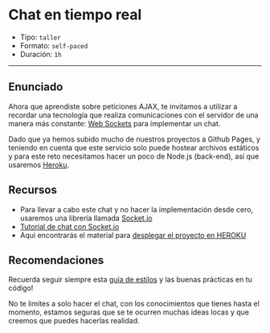 # Chat en tiempo real

- Tipo: `taller`
- Formato: `self-paced`
- Duración: `1h`

***

## Enunciado

Ahora que aprendiste sobre peticiones AJAX, te invitamos a utilizar a recordar
una tecnología que realiza comunicaciones con el servidor de una manera más 
constante: [Web Sockets](https://developer.mozilla.org/es/docs/WebSockets-840092-dup/Writing_WebSocket_client_applications) 
para implementar un chat. 

Dado que ya hemos subido mucho de nuestros proyectos a Github Pages, y teniendo
en cuenta que este servicio solo puede hostear archivos estáticos y para este
reto necesitamos hacer un poco de Node.js (back-end), así que usaremos [Heroku](https://www.heroku.com/).


## Recursos

- Para llevar a cabo este chat y no hacer la implementación desde cero, usaremos
  una librería llamada [Socket.io](https://socket.io/)
- [Tutorial de chat con Socket.io](https://socket.io/get-started/chat/)
- Aqui encontrarás el material para [desplegar el proyecto en HEROKU](https://medium.com/laboratoria-how-to/heroku-con-haikus-dab32b5c428d)

## Recomendaciones

Recuerda seguir siempre esta [guía de estilos](https://github.com/Laboratoria/js-style-guide/)
y las buenas prácticas en tu código!

No te limites a solo hacer el chat, con los conocimientos que tienes hasta el 
momento, estamos seguras que se te ocurren muchas ideas locas y que creemos que
puedes hacerlas realidad.